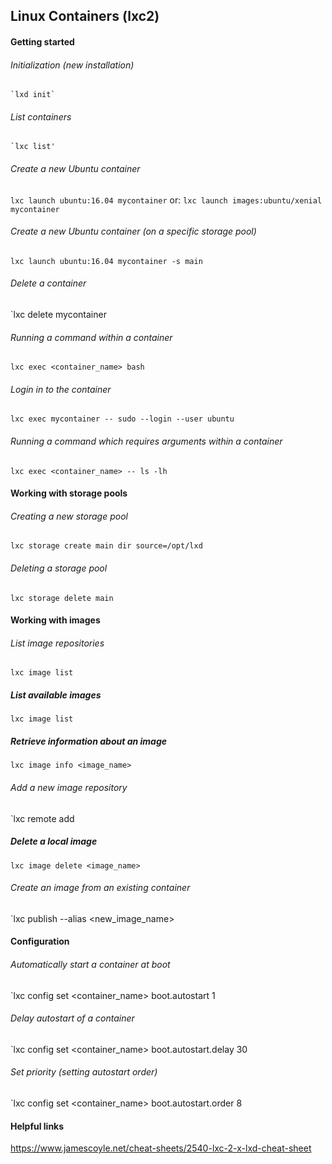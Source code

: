 ## Linux Containers (lxc2)

#### Getting started

###### Initialization (new installation)
    `lxd init`

###### List containers
    `lxc list'

###### Create a new Ubuntu container
  `lxc launch ubuntu:16.04 mycontainer`
  or:
  `lxc launch images:ubuntu/xenial mycontainer`

###### Create a new Ubuntu container (on a specific storage pool)
  `lxc launch ubuntu:16.04 mycontainer -s main`

###### Delete a container
  `lxc delete mycontainer

###### Running a command within a container
  `lxc exec <container_name> bash`

###### Login in to the container
  `lxc exec mycontainer -- sudo --login --user ubuntu`

###### Running a command which requires arguments within a container
  `lxc exec <container_name> -- ls -lh`

#### Working with storage pools

###### Creating a new storage pool
  `lxc storage create main dir source=/opt/lxd`

###### Deleting a storage pool
  `lxc storage delete main`

#### Working with images

###### List image repositories
  `lxc image list`

##### List available images
  `lxc image list`

##### Retrieve information about an image
  `lxc image info <image_name>`

###### Add a new image repository
  `lxc remote add <name> <host>

##### Delete a local image
  `lxc image delete <image_name>`

###### Create an image from an existing container
  `lxc publish <container> --alias <new_image_name>

#### Configuration

###### Automatically start a container at boot
  `lxc config set <container_name> boot.autostart 1

###### Delay autostart of a container
  `lxc config set <container_name> boot.autostart.delay 30

###### Set priority (setting autostart order)
  `lxc config set <container_name> boot.autostart.order 8

#### Helpful links
https://www.jamescoyle.net/cheat-sheets/2540-lxc-2-x-lxd-cheat-sheet
